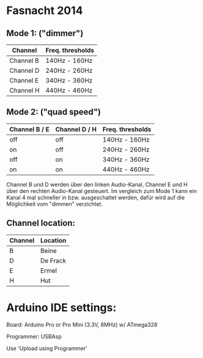 Fasnacht 2014
=============

Mode 1: ("dimmer")
-------

| Channel | Freq. thresholds |
| -------- | ---------------- |
| Channel B | 140Hz - 160Hz |
| Channel D | 240Hz - 260Hz |
| Channel E | 340Hz - 360Hz |
| Channel H | 440Hz - 460Hz |

Mode 2: ("quad speed")
-------

| Channel B / E | Channel D / H | Freq. thresholds |
| ------------- | ------------- | ---------------- |
|           off |           off |    140Hz - 160Hz |
|            on |           off |    240Hz - 260Hz |
|           off |            on |    340Hz - 360Hz |
|            on |            on |    440Hz - 460Hz |

Channel B und D werden über den linken Audio-Kanal, Channel E und H über den rechten Audio-Kanal gesteuert. Im vergleich zum Mode 1 kann ein Kanal 4 mal schneller in bzw. ausgeschaltet werden, dafür wird auf die Möglichkeit vom "dimmen" verzichtet.


Channel location:
--------------

| Channel | Location |
| ------- | -------- |
|       B | Beine    |
|       D | De Frack |
|       E | Ermel    |
|       H | Hut      |
Arduino IDE settings:
=============

Board: Arduino Pro or Pro Mini (3.3V, 8MHz) w/ ATmega328

Programmer: USBAsp

Use 'Upload using Programmer'
